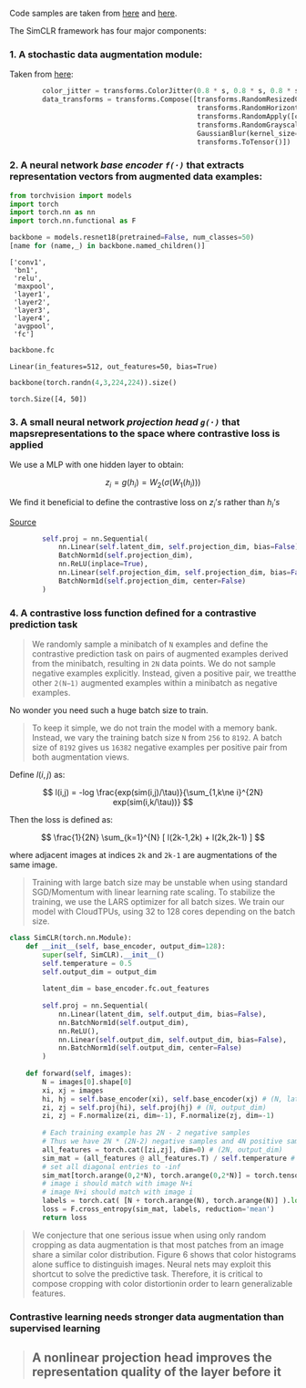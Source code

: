 Code samples are taken from [here](https://github.com/wilson1yan/cs294-158-ssl/blob/master/deepul_helper/tasks/simclr.py) and [here](https://github.com/sthalles/SimCLR/blob/master/data_aug/contrastive_learning_dataset.py#L15-L22).

The SimCLR framework has four major components:

### 1. A stochastic data augmentation module:

Taken from [here](https://github.com/sthalles/SimCLR/blob/master/data_aug/contrastive_learning_dataset.py#L15-L22):

```python
        color_jitter = transforms.ColorJitter(0.8 * s, 0.8 * s, 0.8 * s, 0.2 * s)
        data_transforms = transforms.Compose([transforms.RandomResizedCrop(size=size),
                                              transforms.RandomHorizontalFlip(),
                                              transforms.RandomApply([color_jitter], p=0.8),
                                              transforms.RandomGrayscale(p=0.2),
                                              GaussianBlur(kernel_size=int(0.1 * size)),
                                              transforms.ToTensor()])
```

### 2. A neural network _base encoder `f(·)`_ that extracts representation vectors from augmented data examples:


```python
from torchvision import models
import torch
import torch.nn as nn
import torch.nn.functional as F
```


```python
backbone = models.resnet18(pretrained=False, num_classes=50)
[name for (name,_) in backbone.named_children()]
```




    ['conv1',
     'bn1',
     'relu',
     'maxpool',
     'layer1',
     'layer2',
     'layer3',
     'layer4',
     'avgpool',
     'fc']




```python
backbone.fc
```




    Linear(in_features=512, out_features=50, bias=True)




```python
backbone(torch.randn(4,3,224,224)).size()
```




    torch.Size([4, 50])



### 3. A small neural network _projection head `g(·)`_ that mapsrepresentations to the space where contrastive loss is applied

We use a MLP with one hidden layer to obtain:

$$ z_i = g(h_i) = W_2 (\sigma (W_1(h_i))) $$

We find it beneficial to define the contrastive loss on $z_i’s$ rather than $h_i’s$


[Source](https://github.com/wilson1yan/cs294-158-ssl/blob/master/deepul_helper/tasks/simclr.py#L30-L36)

```python
        self.proj = nn.Sequential(
            nn.Linear(self.latent_dim, self.projection_dim, bias=False),
            BatchNorm1d(self.projection_dim),
            nn.ReLU(inplace=True),
            nn.Linear(self.projection_dim, self.projection_dim, bias=False),
            BatchNorm1d(self.projection_dim, center=False)
        )
```

### 4. A contrastive loss function defined for a contrastive prediction task

> We randomly sample a minibatch of `N` examples and define the contrastive prediction task on pairs of augmented examples derived from the minibatch, resulting in `2N` data points. We do not sample negative examples explicitly.  Instead, given a positive pair, we treatthe other `2(N−1)` augmented examples within a minibatch as negative examples.

No wonder you need such a huge batch size to train.

> To keep it simple, we do not train the model with a memory bank. Instead, we vary the training batch size `N` from `256` to `8192`.  A batch size of `8192` gives us `16382` negative examples per positive pair from both augmentation views. 

Define $l(i,j)$ as:

$$ l(i,j) = -log \frac{exp(sim(i,j)/\tau)}{\sum_{1,k\ne i}^{2N} exp(sim(i,k/\tau))} $$

Then the loss is defined as:

$$ \frac{1}{2N} \sum_{k=1}^{N} [ l(2k-1,2k) + l(2k,2k-1) ] $$

where adjacent images at indices `2k` and `2k-1` are augmentations of the same image.

> Training with large batch size may be unstable when using standard SGD/Momentum with linear learning rate scaling. To stabilize the training, we use the LARS optimizer for all batch sizes.  We train our model with CloudTPUs, using 32 to 128 cores depending on the batch size.


```python
class SimCLR(torch.nn.Module):
    def __init__(self, base_encoder, output_dim=128):
        super(self, SimCLR).__init__()
        self.temperature = 0.5
        self.output_dim = output_dim
        
        latent_dim = base_encoder.fc.out_features
        
        self.proj = nn.Sequential(
            nn.Linear(latent_dim, self.output_dim, bias=False),
            nn.BatchNorm1d(self.output_dim),
            nn.ReLU(),
            nn.Linear(self.output_dim, self.output_dim, bias=False),
            nn.BatchNorm1d(self.output_dim, center=False)
        )
        
    def forward(self, images):
        N = images[0].shape[0]
        xi, xj = images
        hi, hj = self.base_encoder(xi), self.base_encoder(xj) # (N, latent_dim)
        zi, zj = self.proj(hi), self.proj(hj) # (N, output_dim)
        zi, zj = F.normalize(zi, dim=-1), F.normalize(zj, dim=-1)
        
        # Each training example has 2N - 2 negative samples
        # Thus we have 2N * (2N-2) negative samples and 4N positive samples
        all_features = torch.cat([zi,zj], dim=0) # (2N, output_dim)
        sim_mat = (all_features @ all_features.T) / self.temperature # (2N,2N)
        # set all diagonal entries to -inf
        sim_mat[torch.arange(0,2*N), torch.arange(0,2*N)] = torch.tensor(-float('inf'))
        # image i should match with image N+i
        # image N+i should match with image i
        labels = torch.cat( [N + torch.arange(N), torch.arange(N)] ).long()
        loss = F.cross_entropy(sim_mat, labels, reduction='mean')
        return loss
```

> We conjecture that one serious issue when using only random cropping as data augmentation is that most patches from an image share a similar color distribution. Figure 6 shows that color histograms alone suffice to distinguish images. Neural nets may exploit this shortcut to solve the predictive task. Therefore, it is critical to compose cropping with color distortionin order to learn generalizable features.

### Contrastive learning needs stronger data augmentation than supervised learning

> ## A nonlinear projection head improves the representation quality of the layer before it


```python

```
